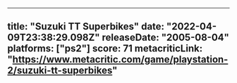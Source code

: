 
---
title: "Suzuki TT Superbikes"
date: "2022-04-09T23:38:29.098Z"
releaseDate: "2005-08-04"
platforms: ["ps2"]
score: 71
metacriticLink: "https://www.metacritic.com/game/playstation-2/suzuki-tt-superbikes"
---
